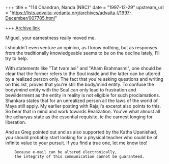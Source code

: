 +++
title = "114 Chandran, Nanda (NBC)"
date = "1997-12-29"
upstream_url = "https://lists.advaita-vedanta.org/archives/advaita-l/1997-December/007785.html"

+++
[Archive link](https://lists.advaita-vedanta.org/archives/advaita-l/1997-December/007785.html)

Miguel, your earnestness really moved me.

I shouldn't even venture an opinion, as I know nothing, but as responses
from the traditionally knowledgeable seems to be on the decline lately, I'll
try to help.

With statements like "Tat tvam asi" and "Aham Brahmasmi", one should be
clear that the former refers to the Soul inside and the latter can be
uttered by a realized person only. The fact that you're asking questions and
writing on this list, proves that you're still the body/mind entity. To
confuse the body/mind entity with the Soul can only lead to frustration and
bewilderment as the entity in reality is not eligible for such
proclamations. Shankara states that for an unrealized person all the laws of
the world of Maya still apply. My earlier posting with Rajaji's excerpt also
points to this. So bear that in mind and work towards Realization. You've
what almost all the acharyas state as the essential requisite, ie the
earnest longing for liberation.

And as Greg pointed out and as also supported by the Katha Upanishad, you
should probably start looking for a physical teacher who could be of
infinite value to your pursuit. If you find a true one, let me know too!

        Because e-mail can be altered electronically,
        the integrity of this communication cannot be guaranteed.

